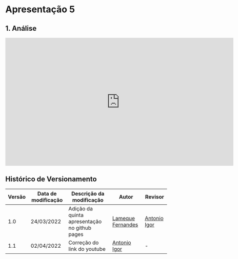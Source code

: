 # Apresentação 5

## 1. Análise

<center>

<iframe width="711" height="400" src="https://www.youtube.com/embed/tGtZPlZq6Z8" title="YouTube video player" frameborder="0" allow="accelerometer; autoplay; clipboard-write; encrypted-media; gyroscope; picture-in-picture" allowfullscreen></iframe>

</center>


## Histórico de Versionamento 

|Versão|Data de modificação|Descrição da modificação|Autor|Revisor|
|-|-|-|-|-|
|1.0|24/03/2022|Adição da quinta apresentação no github pages|[Lameque Fernandes](https://github.com/lamequefernandes)| [Antonio Igor](https://github.com/antonioigorcarvalho) |
|1.1|02/04/2022|Correção do link do youtube |[Antonio Igor](https://github.com/antonioigorcarvalho)| - |
